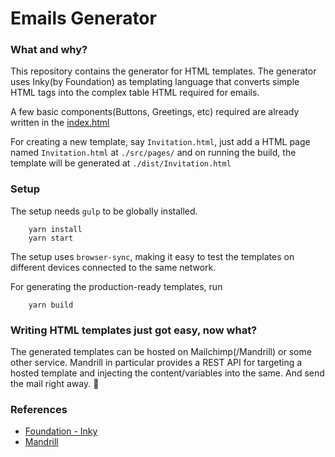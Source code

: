 # Emails Generator

### What and why?

This repository contains the generator for HTML templates. The generator uses Inky(by Foundation) as templating language that converts simple HTML tags into the complex table HTML required for emails.

A few basic components(Buttons, Greetings, etc) required are already written in the [index.html](./src/pages/index.html)

For creating a new template, say `Invitation.html`, just add a HTML page named `Invitation.html` at `./src/pages/` and on running the build, the template will be generated at `./dist/Invitation.html`

### Setup
The setup needs `gulp` to be globally installed.

```
    yarn install
    yarn start
```

The setup uses `browser-sync`, making it easy to test the templates on different devices connected to the same network.

For generating the production-ready templates, run

```
    yarn build
```

### Writing HTML templates just got easy, now what?

The generated templates can be hosted on Mailchimp(/Mandrill) or some other service. Mandrill in particular provides a REST API for targeting a hosted template and injecting the content/variables into the same. And send the mail right away. 🎉

### References

- [Foundation - Inky](https://foundation.zurb.com/emails/docs/inky.html)
- [Mandrill](http://mandrillapp.com/api/docs/templates.ruby.html)
